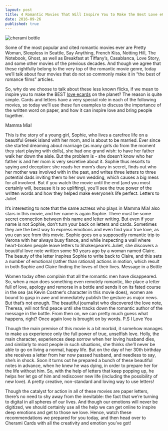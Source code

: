 ```yaml
---
layout: post
title: 4 Romantic Movies That Will Inspire You to Make the Best Love eCards
date: 2016-09-26
published: true
---
```


![cherami bottle](http://blog.cherami.cards/assets/img/cherami-bottle.png#center)

Some of the most popular and cited romantic movies ever are Pretty Woman, Sleepless in Seattle, Say Anything, French Kiss, Notting Hill, The Notebook, Ghost, as well as Breakfast at Tiffany’s, Casablanca, Love Story, and some other movies of the previous decades. And though we agree that these rightfully belong to the very top of the romantic movie genre, today we’ll talk about four movies that do not so commonly make it in “the best of romance films” articles. 

So, why do we choose to talk about these less known flicks, if we mean to inspire you to make the BEST [love ecards](https://cherami.cards/love) on the planet? The reason is quite simple. Cards and letters have a very special role in each of the following movies, so today we’ll use these fun examples to discuss the importance of the written word on paper, and how it can inspire love and bring people together.

Mamma Mia!

This is the story of a young girl, Sophie, who lives a carefree life on a beautiful Greek island with her mom, and is about to be married. Ever since she started dreaming about marriage (as many girls do from the moment they start playing with dolls), she had one grand wish: to have her father walk her down the aisle. But the problem is - she doesn’t know who her father is and her mom is very secretive about it. Sophie thus resorts to spying and deception: she reads her mom’s diary in secret, finds out who her mother was involved with in the past, and writes three letters to three potential dads inviting them to her own wedding, which causes a big mess for all involved. But if you watch the movie until the end (and you most certainly will, because it is so uplifting), you’ll see the true power of the written words and how they helped make everyone’s life perfect. 
Letters to Juliet

It’s interesting to note that the same actress who plays in Mamma Mia! also stars in this movie, and her name is again Sophie. There must be some secret connection between this name and letter writing. But even if your name is not Sophie, don’t turn your back on letters and cards. Sometimes they are the best way to express emotions and even find your true love, as you can see from this movie. Sophie goes on a supposedly romantic trip to Verona with her always busy fiance, and while inspecting a wall where heart-broken people leave letters to Shakespeare’s Juliet, she discovers a beautiful love note written some 50 years ago by a woman named Claire. The beauty of the letter inspires Sophie to write back to Claire, and this sets a number of emotional (rather than rational) actions in motion, which result in both Sophie and Claire finding the loves of their lives. 
Message in a Bottle

Women today often complain that all the romantic men have disappeared. So, when a man does something even remotely romantic, like place a letter full of love, apology and remorse in a bottle and sends it on its fated course in the sea (as Kevin Costner’s character in this movie does), women are bound to gasp in awe and immediately publish the gesture as major news. But that’s not enough. The beautiful journalist who discovered the love note, Theresa, will not find peace until she tracks down the romantic author of the message in the bottle. From then on, we can pretty much guess what happens, right? Once again love is brought on by words. 
P.S I Love You

Though the main premise of this movie is a bit morbid, it somehow manages to make us experience only the full power of true, unselfish love. Holly, the main character, experiences deep sorrow when her loving husband dies, and similarly to most people in such situations, she thinks she’ll never be able to go on living a normal, happy life. But on the day of her 30th birthday she receives a letter from her now passed husband, and needless to say, she’s in shock. Soon it turns out he prepared a bunch of these beautiful notes in advance, when he knew he was dying, in order to prepare her for the life without him. So, with the help of letters that keep popping up, he helps her let go of him and rediscover new life (including the possibility of new love). A pretty creative, non-standard and loving way to use letters! 

Though the catalyst for action in all of these movies are paper letters, there’s no need to shy away from the inevitable: the fact that we’re turning to digital in all spheres of our lives. And though our emotions will never be digitized, we should certainly use all the help we can get online to inspire deep emotions and get to those we love. Hence, watch these recommendations we prepared for you today, and then head over to Cherami Cards with all the creativity and emotion you’ve got!
